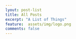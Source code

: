 ```yaml
---
lyout: post-list
title: All Posts
excerpt: "A List of Things"
feature:  assets/img/logo.png
comments: false
---
```

